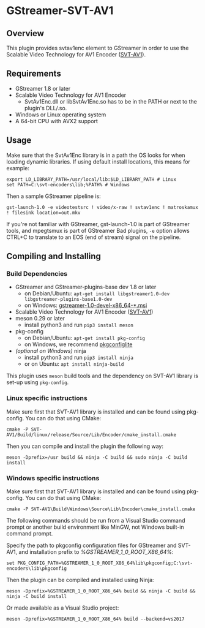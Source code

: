 # GStreamer-SVT-AV1
## Overview
This plugin provides svtav1enc element to GStreamer in order to use the Scalable Video Technology for AV1 Encoder ([SVT-AV1](https://github.com/OpenVisualCloud/SVT-AV1)).

## Requirements
  * GStreamer 1.8 or later
  * Scalable Video Technology for AV1 Encoder
	  * SvtAv1Enc.dll or libSvtAv1Enc.so has to be in the PATH or next to the plugin's DLL/.so.
  * Windows or Linux operating system
  * A 64-bit CPU with AVX2 support

## Usage
Make sure that the SvtAv1Enc library is in a path the OS looks for when loading dynamic libraries. If using default install locations, this means for example:

	export LD_LIBRARY_PATH=/usr/local/lib:$LD_LIBRARY_PATH # Linux
	set PATH=C:\svt-encoders\lib;%PATH% # Windows

Then a sample GStreamer pipeline is:

    gst-launch-1.0 -e videotestsrc ! video/x-raw ! svtav1enc ! matroskamux ! filesink location=out.mkv

If you're not familiar with GStreamer, gst-launch-1.0 is part of GStreamer tools, and mpegtsmux is part of GStreamer Bad plugins, `-e` option allows CTRL+C to translate to an EOS (end of stream) signal on the pipeline.

## Compiling and Installing
### Build Dependencies
  * GStreamer and GStreamer-plugins-base dev 1.8 or later
	  * on Debian/Ubuntu: `apt-get install libgstreamer1.0-dev libgstreamer-plugins-base1.0-dev`
	  * on Windows: [gstreamer-1.0-devel-x86_64-*.msi](https://gstreamer.freedesktop.org/data/pkg/windows/)
  * Scalable Video Technology for AV1 Encoder ([SVT-AV1](https://github.com/OpenVisualCloud/SVT-AV1))
  * meson 0.29 or later
	  * install python3 and run `pip3 install meson`
  * pkg-config
	  * on Debian/Ubuntu: `apt-get install pkg-config`
	  * on Windows, we recommend [pkgconfiglite](https://sourceforge.net/projects/pkgconfiglite/)
  * *(optional on Windows)* ninja
	  * install python3 and run `pip3 install ninja`
	  * or on Ubuntu: `apt install ninja-build`

This plugin uses `meson` build tools and the dependency on SVT-AV1 library is set-up using `pkg-config`. 

### Linux specific instructions
Make sure first that SVT-AV1 library is installed and can be found using pkg-config. You can do that using CMake:

	cmake -P SVT-AV1/Build/linux/release/Source/Lib/Encoder/cmake_install.cmake

Then you can compile and install the plugin the following way:

    meson -Dprefix=/usr build && ninja -C build && sudo ninja -C build install

### Windows specific instructions
Make sure first that SVT-AV1 library is installed and can be found using pkg-config. You can do that using CMake:

	cmake -P SVT-AV1\Build\Windows\Source\Lib\Encoder\cmake_install.cmake

The following commands should be run from a Visual Studio command prompt or another build environment like MinGW, not Windows built-in command prompt.

Specify the path to pkgconfig configuration files for GStreamer and SVT-AV1, and installation prefix to _%GSTREAMER_1_0_ROOT_X86_64%_:

    set PKG_CONFIG_PATH=%GSTREAMER_1_0_ROOT_X86_64%lib\pkgconfig;C:\svt-encoders\lib\pkgconfig

Then the plugin can be compiled and installed using Ninja:

	meson -Dprefix=%GSTREAMER_1_0_ROOT_X86_64% build && ninja -C build && ninja -C build install

Or made available as a Visual Studio project:

	meson -Dprefix=%GSTREAMER_1_0_ROOT_X86_64% build --backend=vs2017
